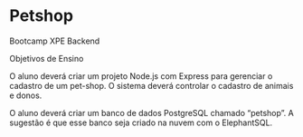 # Petshop
Bootcamp XPE Backend

Objetivos de Ensino

O aluno deverá criar um projeto Node.js com Express para gerenciar o
cadastro de um pet-shop. O sistema deverá controlar o cadastro de animais e
donos.

O aluno deverá criar um banco de dados PostgreSQL chamado “petshop”. A
sugestão é que esse banco seja criado na nuvem com o ElephantSQL.
